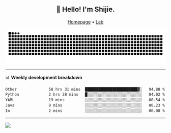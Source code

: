 <h2 align="center">👋 Hello! I'm Shijie.</h2>
<p align="center">
  <a href="https://xu-shi-jie.github.io"> Homepage</a> •
  <a href="https://onodalab.ees.hokudai.ac.jp"> Lab </a>
</p>

![Snake animation](https://github.com/xu-shi-jie/xu-shi-jie/blob/output/github-snake.svg)


-------

📊 **Weekly development breakdown**
<!--START_SECTION:waka-->

```txt
Other              58 hrs 31 mins  ███████████████████████▓░   94.88 %
Python             2 hrs 28 mins   █░░░░░░░░░░░░░░░░░░░░░░░░   04.02 %
YAML               19 mins         ░░░░░░░░░░░░░░░░░░░░░░░░░   00.54 %
Java               8 mins          ░░░░░░░░░░░░░░░░░░░░░░░░░   00.23 %
Io                 2 mins          ░░░░░░░░░░░░░░░░░░░░░░░░░   00.08 %
```

<!--END_SECTION:waka-->

-------
![](https://komarev.com/ghpvc/?username=xu-shi-jie&style=flat-square&color=blue) 
